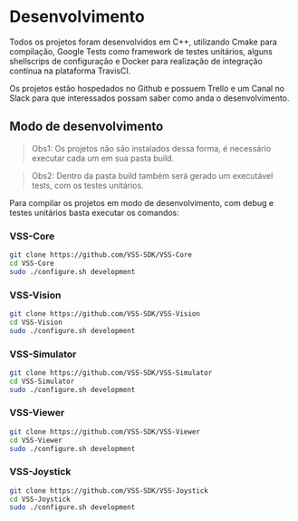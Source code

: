 # Desenvolvimento

 Todos os projetos foram desenvolvidos em C++, utilizando Cmake para compilação, 
 Google Tests como framework de testes unitários, alguns shellscrips de configuração 
 e Docker para realização de integração contínua na plataforma TravisCI.

Os projetos estão hospedados no Github e possuem Trello e um Canal no Slack para que 
interessados possam saber como anda o desenvolvimento. 

## Modo de desenvolvimento

> Obs1: Os projetos não são instalados dessa forma, é necessário executar cada um em sua pasta build.

> Obs2: Dentro da pasta build também será gerado um executável tests, com os testes unitários.

Para compilar os projetos em modo de desenvolvimento, com debug e testes unitários basta executar os comandos: 

### VSS-Core
```bash
git clone https://github.com/VSS-SDK/VSS-Core
cd VSS-Core
sudo ./configure.sh development
```

### VSS-Vision
```bash
git clone https://github.com/VSS-SDK/VSS-Vision
cd VSS-Vision
sudo ./configure.sh development
```

### VSS-Simulator
```bash
git clone https://github.com/VSS-SDK/VSS-Simulator
cd VSS-Simulator
sudo ./configure.sh development
```

### VSS-Viewer
```bash
git clone https://github.com/VSS-SDK/VSS-Viewer
cd VSS-Viewer
sudo ./configure.sh development
```

### VSS-Joystick
```bash
git clone https://github.com/VSS-SDK/VSS-Joystick
cd VSS-Joystick
sudo ./configure.sh development
```